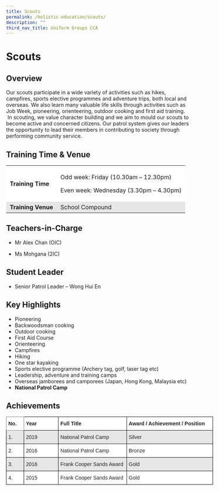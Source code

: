 ```yaml
---
title: Scouts
permalink: /holistic-education/scouts/
description: ""
third_nav_title: Uniform Groups CCA
---
```

# Scouts


## Overview



Our scouts participate in a wide variety of activities such as hikes, campfires, sports elective programmes and adventure trips, both local and overseas. We also learn many valuable life skills through activities such as Job Week, pioneering, orienteering, outdoor cooking and first aid training.  In scouting, we value character building and we aim to mould our scouts to become active and concerned citizens. Our patrol system gives our leaders the opportunity to lead their members in contributing to society through performing community service. 

## Training Time & Venue


<table style="box-sizing: inherit; border-collapse: collapse; border-spacing: 0px; max-width: 100%;"><tbody style="box-sizing: inherit;"><tr style="box-sizing: inherit; background: rgb(255, 255, 255);"><td style="box-sizing: inherit; padding: 5px 10px;"><strong style="box-sizing: inherit; font-weight: bold;">Training Time</strong></td><td style="box-sizing: inherit; padding: 5px 10px;"><p style="box-sizing: inherit; font-size: 1em;">Odd week: Friday (10.30am – 12.30pm)</p><p style="box-sizing: inherit; font-size: 1em;">Even week: Wednesday (3.30pm – 4.30pm)</p></td></tr><tr style="box-sizing: inherit; background: rgb(230, 230, 230);"><td style="box-sizing: inherit; padding: 5px 10px;"><strong style="box-sizing: inherit; font-weight: bold;">Training Venue</strong></td><td style="box-sizing: inherit; padding: 5px 10px;">School Compound</td></tr></tbody></table>

## Teachers-in-Charge


*   Mr Alex Chan (OIC)
    
*   Ms Mohgana (2IC)
    

## Student Leader


*   Senior Patrol Leader – Wong Hui En

## Key Highlights


*   Pioneering
*   Backwoodsman cooking
*   Outdoor cooking
*   First Aid Course
*   Orienteering
*   Campfires
*   Hiking
*   One star kayaking
*   Sports elective programme (Archery tag, golf, laser tag etc)
*   Leadership, adventure and training camps
*   Overseas jamborees and camporees (Japan, Hong Kong, Malaysia etc)
*   **National Patrol Camp**

## Achievements

<style type="text/css">
.tg  {border-collapse:collapse;border-spacing:0;}
.tg td{border-color:black;border-style:solid;border-width:1px;font-family:Arial, sans-serif;font-size:14px;
  overflow:hidden;padding:10px 5px;word-break:normal;}
.tg th{border-color:black;border-style:solid;border-width:1px;font-family:Arial, sans-serif;font-size:14px;
  font-weight:normal;overflow:hidden;padding:10px 5px;word-break:normal;}
.tg .tg-l2bf{background-color:#FFF;color:#222;font-weight:bold;text-align:left;vertical-align:top}
.tg .tg-h5mn{background-color:#E6E6E6;color:#222;text-align:left;vertical-align:middle}
.tg .tg-0f6e{background-color:#FFF;border-color:inherit;color:#222;font-weight:bold;text-align:left;vertical-align:top}
.tg .tg-1ppo{background-color:#FFF;color:#222;text-align:left;vertical-align:middle}
</style>
<table class="tg" style="undefined;table-layout: fixed; width: 565px">
<colgroup>
<col style="width: 48.2px">
<col style="width: 94.2px">
<col style="width: 187.2px">
<col style="width: 235.2px">
</colgroup>
<thead>
  <tr>
    <th class="tg-0f6e"><span style="font-weight:bold">No.</span></th>
    <th class="tg-l2bf"><span style="font-weight:bold">Year</span></th>
    <th class="tg-l2bf"><span style="font-weight:bold">Full Title</span></th>
    <th class="tg-l2bf"><span style="font-weight:bold">Award / Achievement / Position</span></th>
  </tr>
</thead>
<tbody>
  <tr>
    <td class="tg-h5mn">1.</td>
    <td class="tg-h5mn">2019</td>
    <td class="tg-h5mn">National Patrol Camp</td>
    <td class="tg-h5mn">Silver</td>
  </tr>
  <tr>
    <td class="tg-1ppo">2.</td>
    <td class="tg-1ppo">2016</td>
    <td class="tg-1ppo">National Patrol Camp</td>
    <td class="tg-1ppo">Bronze</td>
  </tr>
  <tr>
    <td class="tg-h5mn">3.</td>
    <td class="tg-h5mn">2016</td>
    <td class="tg-h5mn">Frank Cooper Sands Award</td>
    <td class="tg-h5mn">Gold</td>
  </tr>
  <tr>
    <td class="tg-1ppo">4.</td>
    <td class="tg-1ppo">2015</td>
    <td class="tg-1ppo">Frank Cooper Sands Award</td>
    <td class="tg-1ppo">Gold</td>
  </tr>
</tbody>
</table>